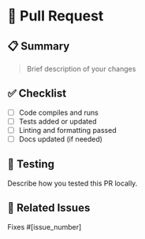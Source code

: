# 🔀 Pull Request

## 📋 Summary
> Brief description of your changes

## ✅ Checklist
- [ ] Code compiles and runs
- [ ] Tests added or updated
- [ ] Linting and formatting passed
- [ ] Docs updated (if needed)

## 🧪 Testing
Describe how you tested this PR locally.

## 📎 Related Issues
Fixes #[issue_number]
